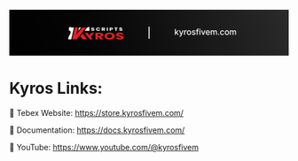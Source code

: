 ![Kyros FiveM](https://github.com/KyrosFiveM/kyros/blob/main/kyrosbanner.png)

# Kyros Links:

🔗 Tebex Website: https://store.kyrosfivem.com/

📄 Documentation: https://docs.kyrosfivem.com/

🎥 YouTube: https://www.youtube.com/@kyrosfivem
